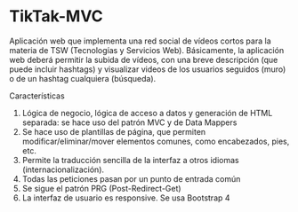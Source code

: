 # TikTak-MVC

Aplicación web que implementa una red social de vídeos cortos para la materia de TSW (Tecnologías y Servicios Web). Básicamente, la aplicación web deberá permitir la subida de vídeos, con una breve descripción (que puede incluir hashtags) y visualizar videos de los usuarios seguidos (muro) o de un hashtag cualquiera (búsqueda).

Características

1. Lógica de negocio, lógica de acceso a datos y generación de HTML separada: se hace uso del patrón MVC y de Data Mappers
2. Se hace uso de plantillas de página, que permiten modificar/eliminar/mover elementos comunes, como encabezados, pies, etc.
3. Permite la traducción sencilla de la interfaz a otros idiomas (internacionalización).
4. Todas las peticiones pasan por un punto de entrada común
5. Se sigue el patrón PRG (Post-Redirect-Get)
6. La interfaz de usuario es responsive. Se usa Bootstrap 4
